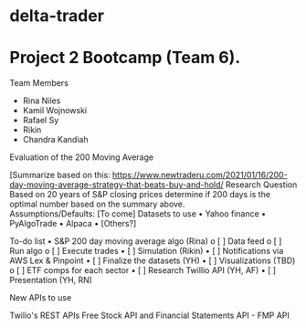 # delta-trader

# Project 2 Bootcamp (Team 6).
Team Members

* Rina Niles
* Kamil Wojnowski
* Rafael Sy
* Rikin
* Chandra Kandiah

Evaluation of the 200 Moving Average 
 
[Summarize based on this: https://www.newtraderu.com/2021/01/16/200-day-moving-average-strategy-that-beats-buy-and-hold/
Research Question
Based on 20 years of S&P closing prices determine if 200 days is the optimal number based on the summary above.  
Assumptions/Defaults: [To come]
Datasets to use
•	Yahoo finance
•	PyAlgoTrade
•	Alpaca
•	[Others?]
 
To-do list
•	S&P 200 day moving average algo (Rina) 
o	[ ] Data feed
o	[ ] Run algo
o	[ ] Execute trades
•	[ ] Simulation (Rikin)
•	[ ] Notifications via AWS Lex & Pinpoint
•	[ ] Finalize the datasets (YH)
•	[ ] Visualizations (TBD) 
o	[ ] ETF comps for each sector
•	[ ] Research Twillio API (YH, AF)
•	[ ] Presentation (YH, RN)
 
New APIs to use
 
Twilio's REST APIs
Free Stock API and Financial Statements API - FMP API

